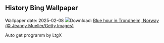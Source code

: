 ## History Bing Wallpaper
Wallpaper date: 2025-02-08
![](https://www.bing.com/th?id=OHR.BlueNorway_EN-US6457602567_UHD.jpg&w=1000)Download: [Blue hour in Trondheim, Norway (© Jeanny Mueller/Getty Images)](https://www.bing.com/th?id=OHR.BlueNorway_EN-US6457602567_UHD.jpg)

Auto get programm by LtgX
